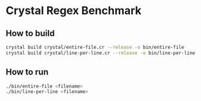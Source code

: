 # Crystal Regex Benchmark

## How to build

```sh
crystal build crystal/entire-file.cr --release -o bin/entire-file
crystal build crystal/line-per-line.cr --release -o bin/line-per-line
```

## How to run

```sh
./bin/entire-file <filename>
./bin/line-per-line <filename>
```
